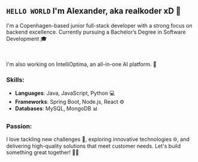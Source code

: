 ## `HELLO WORLD` I'm Alexander, aka realkoder xD 👋

I'm a Copenhagen-based junior full-stack developer with a strong focus on backend excellence. Currently pursuing a Bachelor’s Degree in Software Development 🎓

<br>

I'm also working on IntelliOptima, an all-in-one AI platform. 🌟

### Skills:
- **Languages**: Java, JavaScript, Python 💻
- **Frameworks**: Spring Boot, Node.js, React ⚙️
- **Databases**: MySQL, MongoDB 📊

### Passion:
I love tackling new challenges 💪, exploring innovative technologies 🌐, and delivering high-quality solutions that meet customer needs. Let's build something great together! 🚀✨
